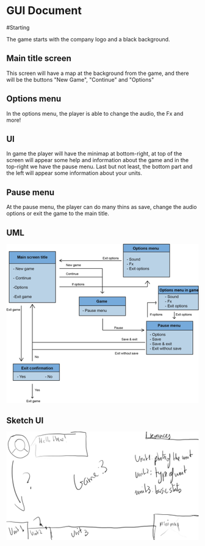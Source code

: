 # GUI Document

#Starting

The game starts with the company logo and a black background.

## Main title screen

This screen will have a map at the background from the game, and there will be the buttons "New Game", "Continue" and "Options"

## Options menu

In the options menu, the player is able to change the audio, the Fx and more!

## UI

In game the player will have the minimap at bottom-right, at top of the screen will appear some help and information about the game and in the top-right we have the pause menu.
Last but not least, the bottom part and the left will appear some information about your units.

## Pause menu

At the pause menu, the player can do many thins as save, change the audio options or exit the game to the main title.

## UML

![](https://github.com/LordUnicorn31/Kujo-Studios/blob/master/Docs/Design/UML_Menus.png)

## Sketch UI

![](https://github.com/LordUnicorn31/Kujo-Studios/blob/master/Docs/Design/U1%20unit.jpg)
